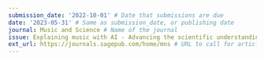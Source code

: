 ```yaml
---
submission_date: '2022-10-01' # Date that submissions are due
date: '2023-05-31' # Same as submission_date, or publishing date
journal: Music and Science # Name of the journal
issue: Explaining music with AI - Advancing the scientific understanding of music through computation # Name of this issue
ext_url: https://journals.sagepub.com/home/mns # URL to call for articles for this issue
---
```

